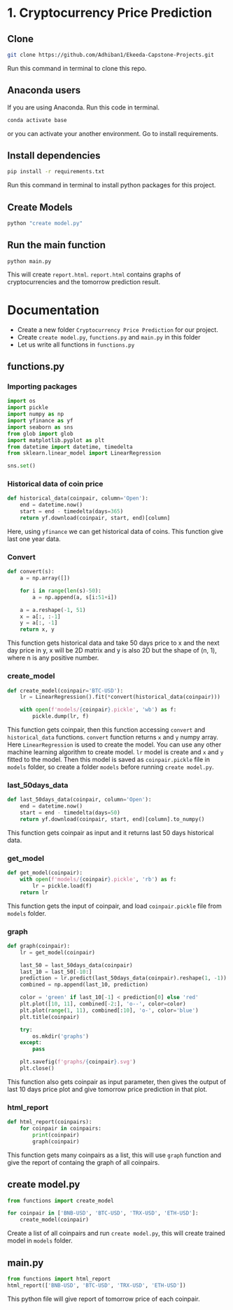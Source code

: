 # 1. Cryptocurrency Price Prediction

## Clone
```bash
git clone https://github.com/Adhiban1/Ekeeda-Capstone-Projects.git
```
Run this command in terminal to clone this repo.
## Anaconda users
If you are using Anaconda. Run this code in terminal.
```bash
conda activate base
```
or you can activate your another environment. Go to install requirements.

## Install dependencies
```bash
pip install -r requirements.txt
```
Run this command in terminal to install python packages for this project.
## Create Models
```bash
python "create model.py"
```
## Run the main function
```
python main.py
```
This will create `report.html`. `report.html` contains graphs of cryptocurrencies and the tomorrow prediction result.
# Documentation
- Create a new folder `Cryptocurrency Price Prediction` for our project.
- Create `create model.py`, `functions.py` and `main.py` in this folder
- Let us write all functions in `functions.py`
## functions.py
### Importing packages
```python
import os
import pickle
import numpy as np
import yfinance as yf
import seaborn as sns
from glob import glob
import matplotlib.pyplot as plt
from datetime import datetime, timedelta
from sklearn.linear_model import LinearRegression

sns.set()
```
### Historical data of coin price
```python
def historical_data(coinpair, column='Open'):
    end = datetime.now()
    start = end - timedelta(days=365)
    return yf.download(coinpair, start, end)[column]
```
Here, using `yfinance` we can get historical data of coins. This function give last one year data.
### Convert
```python
def convert(s):
    a = np.array([])

    for i in range(len(s)-50):
        a = np.append(a, s[i:51+i])

    a = a.reshape(-1, 51)
    x = a[:, :-1]
    y = a[:, -1]
    return x, y
```
This function gets historical data and take 50 days price to x and the next day price in y, x will be 2D matrix and y is also 2D but the shape of (n, 1), where n is any positive number.
### create_model
```python
def create_model(coinpair='BTC-USD'):
    lr = LinearRegression().fit(*convert(historical_data(coinpair)))

    with open(f'models/{coinpair}.pickle', 'wb') as f:
        pickle.dump(lr, f)
```
This function gets coinpair, then this function accessing `convert` and `historical_data` functions. `convert` function returns `x` and `y` numpy array. Here `LinearRegression` is used to create the model. You can use any other machine learning algorithm to create model. `lr` model is create and `x` and `y` fitted to the model. Then this model is saved as `coinpair.pickle` file in `models` folder, so create a folder `models` before running `create model.py`.
### last_50days_data
```python
def last_50days_data(coinpair, column='Open'):
    end = datetime.now()
    start = end - timedelta(days=50)
    return yf.download(coinpair, start, end)[column].to_numpy()
```
This function gets coinpair as input and it returns last 50 days historical data.
### get_model
```python
def get_model(coinpair):
    with open(f'models/{coinpair}.pickle', 'rb') as f:
        lr = pickle.load(f)
    return lr
```
This function gets the input of coinpair, and load `coinpair.pickle` file from `models` folder.
### graph
```python
def graph(coinpair):
    lr = get_model(coinpair)

    last_50 = last_50days_data(coinpair)
    last_10 = last_50[-10:]
    prediction = lr.predict(last_50days_data(coinpair).reshape(1, -1))
    combined = np.append(last_10, prediction)

    color = 'green' if last_10[-1] < prediction[0] else 'red'
    plt.plot([10, 11], combined[-2:], 'o--', color=color)
    plt.plot(range(1, 11), combined[:10], 'o-', color='blue')
    plt.title(coinpair)

    try:
        os.mkdir('graphs')
    except:
        pass

    plt.savefig(f'graphs/{coinpair}.svg')
    plt.close()
```
This function also gets coinpair as input parameter, then gives the output of last 10 days price plot and give tomorrow price prediction in that plot.
### html_report
```python
def html_report(coinpairs):
    for coinpair in coinpairs:
        print(coinpair)
        graph(coinpair)
```
This function gets many coinpairs as a list, this will use `graph` function and give the report of containg the graph of all coinpairs.
## create model.py
```python
from functions import create_model

for coinpair in ['BNB-USD', 'BTC-USD', 'TRX-USD', 'ETH-USD']:
    create_model(coinpair)
```
Create a list of all coinpairs and run `create model.py`, this will create trained model in `models` folder.
## main.py
```python
from functions import html_report
html_report(['BNB-USD', 'BTC-USD', 'TRX-USD', 'ETH-USD'])
```
This python file will give report of tomorrow price of each coinpair.